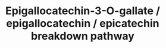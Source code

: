 ---
annotations:
- type: Pathway Ontology
  value: classic metabolic pathway
- type: Pathway Ontology
  value: xenobiotic metabolic pathway
authors:
- Jjjvanderhooft
- MaintBot
- Eweitz
description: 'Schematic representation of the metabolism of flavan-3-ols in the human
  body. Full arrows represent a direct link (most likely one enzyme or step involved),
  whereas dashed arrows represent most likely several enzymes or steps. Please note
  that the structures are found in human urine as conjugates with glucuronide, sulfate,
  and/or methyl groups. Flavan-3-ols are compounds abundant in food products like
  green tea, red wine, and chocolate. As a result of many people consuming one or
  more of these food products, the (conjugated) breakdown products of flavan-3-ols
  are often encountered in human urine. The breakdown is mostly the result of gut
  microbes that convert the food metabolites through different routes towards small
  phenolic acids and eventually benzoic acid that readilly forms a conjugate with
  glycine to result in hippuric acid, a common gut microbial product. A complete list
  of the conjugates encountered in urine after tea intake can be found with the study
  of Van der Hooft et al. (2012). The scheme was adapted from Roowi et al. (2010)
  based on the urinary compounds annotated and identified in the study by Van der
  Hooft et al. (2012).   Green tea flavan-3-ols: Colonic degradation and urinary excretion
  of catabolites by humans Roowi, Suri; Stalmach, Angelique; Mullen, William; Lean,
  Michael E. J.; Edwards, Christine A.; Crozier, Alan Journal of Agricultural and
  Food Chemistry (2010), 58 (2), 1296-1304 CODEN: JAFCAU; ISSN:0021-8561. (American
  Chemical Society)  Structural Elucidation and Quantification of Phenolic Conjugates
  Present in Human Urine after Tea Intake Justin J. J. van der Hooft, Ric C. H. de
  Vos, Velitchka Mihaleva, Raoul J. Bino, Lars Ridder, Niels de Roo, Doris M. Jacobs,
  John P. M. van Duynhoven, and Jacques Vervoort Analytical Chemistry 2012 84 (16),
  7263-7271 DOI: 10.1021/ac3017339'
last-edited: 2021-05-22
organisms:
- Homo sapiens
redirect_from:
- /index.php/Pathway:WP3682
- /instance/WP3682
schema-jsonld:
- '@context': https://schema.org/
  '@id': https://wikipathways.github.io/pathways/WP3682.html
  '@type': Dataset
  creator:
    '@type': Organization
    name: WikiPathways
  description: 'Schematic representation of the metabolism of flavan-3-ols in the
    human body. Full arrows represent a direct link (most likely one enzyme or step
    involved), whereas dashed arrows represent most likely several enzymes or steps.
    Please note that the structures are found in human urine as conjugates with glucuronide,
    sulfate, and/or methyl groups. Flavan-3-ols are compounds abundant in food products
    like green tea, red wine, and chocolate. As a result of many people consuming
    one or more of these food products, the (conjugated) breakdown products of flavan-3-ols
    are often encountered in human urine. The breakdown is mostly the result of gut
    microbes that convert the food metabolites through different routes towards small
    phenolic acids and eventually benzoic acid that readilly forms a conjugate with
    glycine to result in hippuric acid, a common gut microbial product. A complete
    list of the conjugates encountered in urine after tea intake can be found with
    the study of Van der Hooft et al. (2012). The scheme was adapted from Roowi et
    al. (2010) based on the urinary compounds annotated and identified in the study
    by Van der Hooft et al. (2012).   Green tea flavan-3-ols: Colonic degradation
    and urinary excretion of catabolites by humans Roowi, Suri; Stalmach, Angelique;
    Mullen, William; Lean, Michael E. J.; Edwards, Christine A.; Crozier, Alan Journal
    of Agricultural and Food Chemistry (2010), 58 (2), 1296-1304 CODEN: JAFCAU; ISSN:0021-8561.
    (American Chemical Society)  Structural Elucidation and Quantification of Phenolic
    Conjugates Present in Human Urine after Tea Intake Justin J. J. van der Hooft,
    Ric C. H. de Vos, Velitchka Mihaleva, Raoul J. Bino, Lars Ridder, Niels de Roo,
    Doris M. Jacobs, John P. M. van Duynhoven, and Jacques Vervoort Analytical Chemistry
    2012 84 (16), 7263-7271 DOI: 10.1021/ac3017339'
  keywords:
  - 3-(2",4",6"-trihydroxy)propan-2-ol
  - propionic acid
  - 3',4'-dihydroxy-
  - Pyrocatechol
  - 4'-hydroxy-
  - -gamma-valerolactone
  - 4-hydroxy-5-(3',4',5'-trihydroxyphenyl)-
  - phenyl)-valeric acid
  - 4-hydroxy-5-(3',5'-dihydroxyphenyl)-
  - 3-(3'-hydroxyphenyl)-
  - (-)-Epigallocatechin-3-O-gallate
  - Gallic acid
  - 4-hydroxy-5(3',4'-didhydroxy-
  - (-)-Epicatechin
  - Hippuric acid
  - 5-(3',4'-dihydroxyphenyl)
  - 4-hydroxy-5-(3'-hydroxyphenyl)-
  - 3'-methoxy-4'hydroxy-
  - 4-hydroxybenzoic acid
  - 5-(3'-hydroxyphenyl)
  - (-)-Epigallocatechin
  - 5-(4'-hydroxyphenyl)
  - valeric acid
  - 5-(3',4',5'-trihydroxyphenyl)
  - 1-(3',4'-dihydroxyphenyl)-
  - phenylacetic acid
  - hydracrylic acid
  - 1-(3',4',5'-trihydroxyphenyl)-
  - 5-(3',5'-dihydroxyphenyl)
  - Pyrogallol
  license: CC0
  name: Epigallocatechin-3-O-gallate / epigallocatechin / epicatechin breakdown pathway
seo: CreativeWork
title: Epigallocatechin-3-O-gallate / epigallocatechin / epicatechin breakdown pathway
wpid: WP3682
---